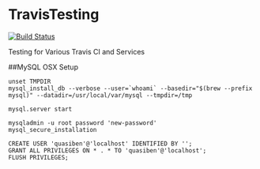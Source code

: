 TravisTesting
=============

[![Build Status](https://travis-ci.org/quasiben/TravisTesting.svg?branch=master)](https://travis-ci.org/quasiben/TravisTesting)

Testing for Various Travis CI and Services


##MySQL OSX Setup

```
unset TMPDIR
mysql_install_db --verbose --user=`whoami` --basedir="$(brew --prefix mysql)" --datadir=/usr/local/var/mysql --tmpdir=/tmp

mysql.server start

mysqladmin -u root password 'new-password'
mysql_secure_installation

CREATE USER 'quasiben'@'localhost' IDENTIFIED BY '';
GRANT ALL PRIVILEGES ON * . * TO 'quasiben'@'localhost';
FLUSH PRIVILEGES;
```
